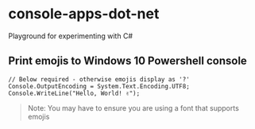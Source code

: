 ﻿# console-apps-dot-net
Playground for experimenting with C#

## Print emojis to Windows 10 Powershell console
```
// Below required - otherwise emojis display as '?'
Console.OutputEncoding = System.Text.Encoding.UTF8;
Console.WriteLine("Hello, World! ✌");
```

> Note: You may have to ensure you are using a font that supports emojis
